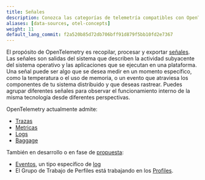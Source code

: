 ```yaml
---
title: Señales
description: Conozca las categorías de telemetría compatibles con OpenTelemetry
aliases: [data-sources, otel-concepts]
weight: 11
default_lang_commit: f2a520b85d72db706bff91d879f5bb10fd2e7367
---
```


El propósito de OpenTelemetry es recopilar, procesar y exportar [señales]. Las
señales son salidas del sistema que describen la actividad subyacente del
sistema operativo y las aplicaciones que se ejecutan en una plataforma. Una
señal puede ser algo que se desea medir en un momento específico, como la
temperatura o el uso de memoria, o un evento que atraviesa los componentes de tu
sistema distribuido y que deseas rastrear. Puedes agrupar diferentes señales
para observar el funcionamiento interno de la misma tecnología desde diferentes
perspectivas.

OpenTelemetry actualmente admite:

- [Trazas](traces)
- [Metricas](metrics)
- [Logs](logs)
- [Baggage](baggage)

También en desarrollo o en fase de [propuesta]:

- [Eventos], un tipo específico de [log](logs)
- El Grupo de Trabajo de Perfiles está trabajando en los [Profiles].

[Eventos]: /docs/specs/otel/logs/data-model/#events
[Profiles]:
  https://github.com/open-telemetry/opentelemetry-specification/blob/main/oteps/profiles/0212-profiling-vision.md
[propuesta]:
  https://github.com/open-telemetry/opentelemetry-specification/tree/main/oteps/#readme
[señales]: /docs/specs/otel/glossary/#signals
